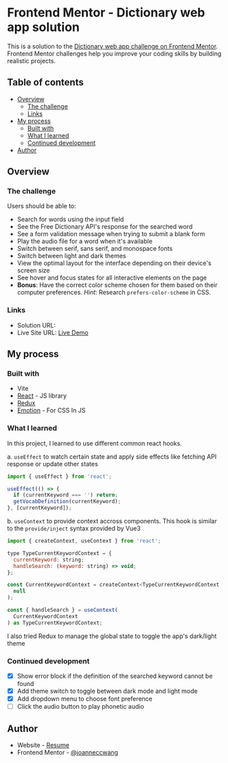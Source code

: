 # Frontend Mentor - Dictionary web app solution

This is a solution to the [Dictionary web app challenge on Frontend Mentor](https://www.frontendmentor.io/challenges/dictionary-web-app-h5wwnyuKFL). Frontend Mentor challenges help you improve your coding skills by building realistic projects.

## Table of contents

- [Overview](#overview)
  - [The challenge](#the-challenge)
  - [Links](#links)
- [My process](#my-process)
  - [Built with](#built-with)
  - [What I learned](#what-i-learned)
  - [Continued development](#continued-development)
- [Author](#author)

## Overview

### The challenge

Users should be able to:

- Search for words using the input field
- See the Free Dictionary API's response for the searched word
- See a form validation message when trying to submit a blank form
- Play the audio file for a word when it's available
- Switch between serif, sans serif, and monospace fonts
- Switch between light and dark themes
- View the optimal layout for the interface depending on their device's screen size
- See hover and focus states for all interactive elements on the page
- **Bonus**: Have the correct color scheme chosen for them based on their computer preferences. _Hint_: Research `prefers-color-scheme` in CSS.

### Links

- Solution URL: []()
- Live Site URL: [Live Demo](https://joanneccwang.github.io/DictionaryWebApp)

## My process

### Built with

- Vite
- [React](https://reactjs.org/) - JS library
- [Redux](https://redux.js.org/tutorials/)
- [Emotion](https://emotion.sh/docs/introduction) - For CSS In JS

### What I learned

In this project, I learned to use different common react hooks.

a. `useEffect` to watch certain state and apply side effects like fetching API response or update other states

```js
import { useEffect } from 'react';

useEffect(() => {
  if (currentKeyword === '') return;
  getVocabDefinition(currentKeyword);
}, [currentKeyword]);
```

b. `useContext` to provide context accross components. This hook is similar to the `provide/inject` syntax provided by Vue3

```js
import { createContext, useContext } from 'react';

type TypeCurrentKeywordContext = {
  currentKeyword: string;
  handleSearch: (keyword: string) => void;
};

const CurrentKeywordContext = createContext<TypeCurrentKeywordContext | null>(
  null
);

const { handleSearch } = useContext(
  CurrentKeywordContext
) as TypeCurrentKeywordContext;
```

I also tried Redux to manage the global state to toggle the app's dark/light theme

### Continued development

- [x] Show error block if the definition of the searched keyword cannot be found
- [x] Add theme switch to toggle between dark mode and light mode
- [x] Add dropdown menu to choose font preference
- [ ] Click the audio button to play phonetic audio

## Author

- Website - [Resume](https://joanneccwang.github.io/resume)
- Frontend Mentor - [@joanneccwang](https://www.frontendmentor.io/profile/yourusername)
